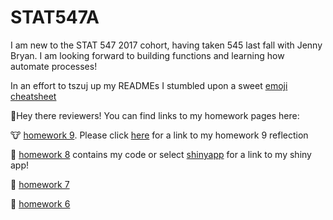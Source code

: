 # STAT547A

I am new to the STAT 547 2017 cohort, having taken 545 last fall with Jenny Bryan. I am looking forward to building functions and learning how automate processes! 


In an effort to tszuj up my READMEs I stumbled upon a sweet [emoji cheatsheet](https://www.webpagefx.com/tools/emoji-cheat-sheet/)


:wave:Hey there reviewers! You can find links to my homework pages here:

:cow: [homework 9](https://github.com/emwest/stat547HW09). Please click [here](https://github.com/emwest/STAT547A/blob/master/hw09_REFLECTION.Rmd) for a link to my homework 9 reflection

:ox: [homework 8](https://github.com/emwest/STAT547A/tree/master/hw08) contains my code or select [shinyapp](https://emwest.shinyapps.io/Sample_for_STAT547_emwest_2017/) for a link to my shiny app!

:ram: [homework 7](https://github.com/emwest/STAT547A/tree/master/hw07)

:water_buffalo: [homework 6](https://github.com/emwest/STAT547A/tree/master/hw6)

